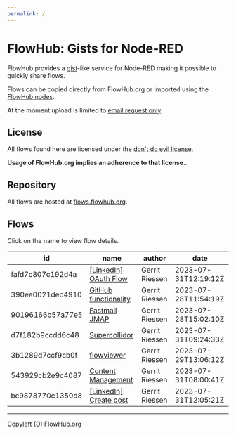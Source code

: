```yaml
---
permalink: /
---
```


# FlowHub: Gists for Node-RED

FlowHub provides a [gist](https://en.wikipedia.org/wiki/GitHub#Gist)-like service for Node-RED making it possible to quickly share flows.

Flows can be copied directly from FlowHub.org or imported using the [FlowHub nodes](https://flows.nodered.org/node/@gregoriusrippenstein/node-red-contrib-flowhub).

At the moment upload is limited to [email request only](mailto:request.apitoken@flowhub.org).

## License

All flows found here are licensed under the [don't do evil license](https://cdn.openmindmap.org/LICENSE.txt).

**Usage of FlowHub.org implies an adherence to that license.**.

## Repository

All flows are hosted at [flows.flowhub.org](https://github.com/gorenje/flows.flowhub.org).


## Flows

Click on the name to view flow details.

| id | name| author | date |
|----|-----|--------|------|
| fafd7c807c192d4a |  [[LinkedIn] OAuth Flow](https://flowhub.org/f/fafd7c807c192d4a) | Gerrit Riessen | 2023-07-31T12:19:12Z |
| 390ee0021ded4910 |  [GitHub functionality](https://flowhub.org/f/390ee0021ded4910) | Gerrit Riessen | 2023-07-28T11:54:19Z |
| 90196166b57a77e5 |  [Fastmail JMAP](https://flowhub.org/f/90196166b57a77e5) | Gerrit Riessen | 2023-07-28T15:02:10Z |
| d7f182b9ccdd6c48 |  [Supercollidor](https://flowhub.org/f/d7f182b9ccdd6c48) | Gerrit Riessen | 2023-07-31T09:24:33Z |
| 3b1289d7ccf9cb0f |  [flowviewer](https://flowhub.org/f/3b1289d7ccf9cb0f) | Gerrit Riessen | 2023-07-29T13:06:12Z |
| 543929cb2e9c4087 |  [Content Management](https://flowhub.org/f/543929cb2e9c4087) | Gerrit Riessen | 2023-07-31T08:00:41Z |
| bc9878770c1350d8 |  [[LinkedIn] Create post](https://flowhub.org/f/bc9878770c1350d8) | Gerrit Riessen | 2023-07-31T12:05:21Z |

---

Copyleft (Ɔ) FlowHub.org
